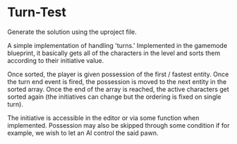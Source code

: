 # Turn-Test

Generate the solution using the uproject file.

A simple implementation of handling 'turns.' Implemented in the gamemode blueprint, it basically gets all of the characters in the level and 
sorts them according to their initiative value.

Once sorted, the player is given possession of the first / fastest entity. Once the turn end event is fired, the possession is moved to the next entity in the sorted array.
Once the end of the array is reached, the active characters get sorted again (the initiatives can change but the ordering is fixed on single turn).

The initiative is accessible in the editor or via some function when implemented. Possession may also be skipped through some condition if for example, we wish to let an AI control the said pawn.
